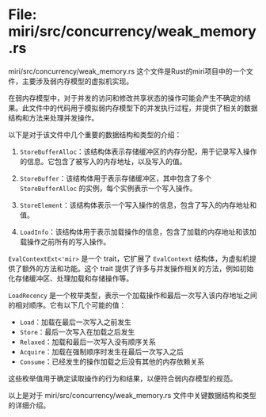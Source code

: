 # File: miri/src/concurrency/weak_memory.rs

miri/src/concurrency/weak_memory.rs 这个文件是Rust的miri项目中的一个文件，主要涉及弱内存模型的虚拟机实现。

在弱内存模型中，对于并发的访问和修改共享状态的操作可能会产生不确定的结果。此文件中的代码用于模拟弱内存模型下的并发执行过程，并提供了相关的数据结构和方法来处理并发操作。

以下是对于该文件中几个重要的数据结构和类型的介绍：

1. `StoreBufferAlloc`：该结构体表示存储缓冲区的内存分配，用于记录写入操作的信息。它包含了被写入的内存地址，以及写入的值。

2. `StoreBuffer`：该结构体用于表示存储缓冲区，其中包含了多个 `StoreBufferAlloc` 的实例，每个实例表示一个写入操作。

3. `StoreElement`：该结构体表示一个写入操作的信息，包含了写入的内存地址和值。

4. `LoadInfo`：该结构体用于表示加载操作的信息，包含了加载的内存地址和该加载操作之前所有的写入操作。

`EvalContextExt<'mir>` 是一个 trait，它扩展了 `EvalContext` 结构体，为虚拟机提供了额外的方法和功能。这个 trait 提供了许多与并发操作相关的方法，例如初始化存储缓冲区、处理加载和存储操作等。

`LoadRecency` 是一个枚举类型，表示一个加载操作和最后一次写入该内存地址之间的相对顺序。它有以下几个可能的值：
- `Load`：加载在最后一次写入之前发生
- `Store`：最后一次写入在加载之后发生
- `Relaxed`：加载和最后一次写入没有顺序关系
- `Acquire`：加载在强制顺序时发生在最后一次写入之后
- `Consume`：已经发生的操作加载之后没有其他的内存依赖关系

这些枚举值用于确定读取操作的行为和结果，以便符合弱内存模型的规范。

以上是对于 miri/src/concurrency/weak_memory.rs 文件中关键数据结构和类型的详细介绍。

